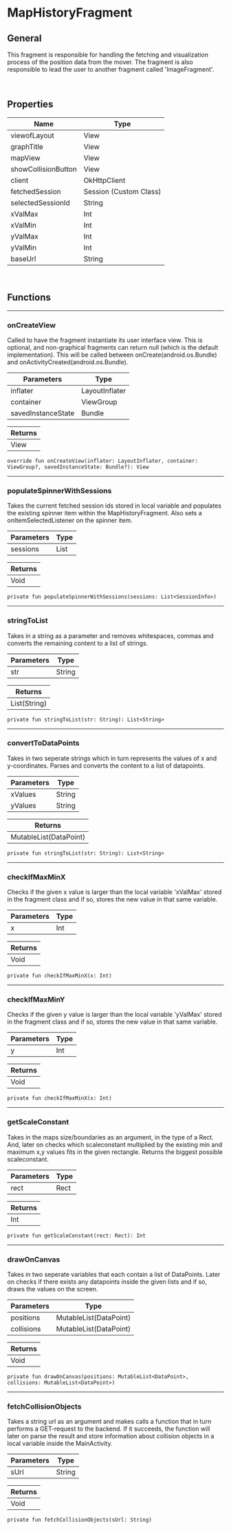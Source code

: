 # MapHistoryFragment

## General
This fragment is responsible for handling the fetching and visualization process of the position data from the mover. The fragment is also responsible to lead the user to another fragment called 'ImageFragment'.

<br>

## Properties
| Name | Type |
| ----------- | ----------- |
| viewofLayout | View |
| graphTitle | View | 
| mapView | View | 
| showCollisionButton | View |
| client | OkHttpClient |
| fetchedSession | Session (Custom Class) | 
| selectedSessionId | String | 
| xValMax | Int | 
| xValMin | Int | 
| yValMax | Int | 
| yValMin | Int | 
| baseUrl | String | 

<br>

## Functions
-----------------
### onCreateView
Called to have the fragment instantiate its user interface view. This is optional, and non-graphical fragments can return null (which is the default implementation). This will be called between onCreate(android.os.Bundle) and onActivityCreated(android.os.Bundle).

| Parameters | Type |
| ----------- | ----------- | 
| inflater | LayoutInflater |
| container | ViewGroup |
| savedInstanceState | Bundle |

| Returns |
| --------|
| View |

```
override fun onCreateView(inflater: LayoutInflater, container: ViewGroup?, savedInstanceState: Bundle?): View 
```
-----------------
###  populateSpinnerWithSessions
Takes the current fetched session ids stored in local variable and populates the existing spinner item within the MapHistoryFragment. Also sets a onItemSelectedListener on the spinner item.

| Parameters | Type |
| ----------- | ----------- | 
| sessions | List<SessionInfo> |

| Returns |
| --------|
| Void |

```
private fun populateSpinnerWithSessions(sessions: List<SessionInfo>) 
```
-----------------
###  stringToList
Takes in a string as a parameter and removes whitespaces, commas and converts the remaining content to a list of strings.

| Parameters | Type |
| ----------- | ----------- | 
| str | String |

| Returns |
| --------|
| List(String) |

```
private fun stringToList(str: String): List<String> 
```
-----------------
###  convertToDataPoints
Takes in two seperate strings which in turn represents the values of x and y-coordinates. Parses and converts the content to a list of datapoints.

| Parameters | Type |
| ----------- | ----------- | 
| xValues | String |
| yValues | String |

| Returns |
| --------|
| MutableList(DataPoint) |

```
private fun stringToList(str: String): List<String> 
```
-----------------
###  checkIfMaxMinX
Checks if the given x value is larger than the local variable 'xValMax' stored in the fragment class and if so, stores the new value in that same variable.

| Parameters | Type |
| ----------- | ----------- | 
| x | Int |

| Returns |
| --------|
| Void |

```
private fun checkIfMaxMinX(x: Int)
```
-----------------
###  checkIfMaxMinY
Checks if the given y value is larger than the local variable 'yValMax' stored in the fragment class and if so, stores the new value in that same variable.

| Parameters | Type |
| ----------- | ----------- | 
| y | Int |


| Returns |
| --------|
| Void |

```
private fun checkIfMaxMinX(x: Int)
```
-----------------
###  getScaleConstant
Takes in the maps size/boundaries as an argument, in the type of a Rect. And, later on checks which scaleconstant multiplied by the existing min and maximum x,y values fits in the given rectangle. Returns the biggest possible scaleconstant.

| Parameters | Type |
| ----------- | ----------- | 
| rect | Rect |

| Returns |
| --------|
| Int |

```
private fun getScaleConstant(rect: Rect): Int
```
-----------------
###  drawOnCanvas
Takes in two seperate variables that each contain a list of DataPoints. Later on checks if there exists any datapoints inside the given lists and if so, draws the values on the screen.

| Parameters | Type |
| ----------- | ----------- | 
| positions | MutableList(DataPoint) |
| collisions | MutableList(DataPoint) |

| Returns |
| --------|
| Void |

```
private fun drawOnCanvas(positions: MutableList<DataPoint>, collisions: MutableList<DataPoint>)
```
-----------------
###  fetchCollisionObjects
Takes a string url as an argument and makes calls a function that in turn performs a GET-request to the backend. If it succeeds, the function will later on parse the result and store information about collision objects in a local variable inside the MainActivity.

| Parameters | Type |
| ----------- | ----------- | 
| sUrl | String |

| Returns |
| --------|
| Void |

```
private fun fetchCollisionObjects(sUrl: String)
```






